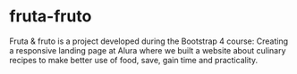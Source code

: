 # fruta-fruto
Fruta &amp; fruto is a project developed during the Bootstrap 4 course: Creating a responsive landing page at Alura where we built a website about culinary recipes to make better use of food, save, gain time and practicality.
